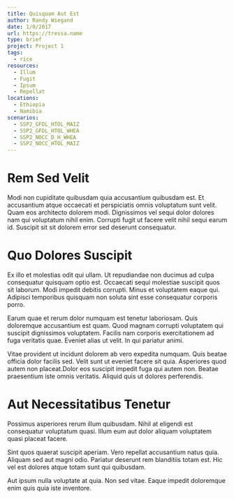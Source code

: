 ```yaml
---
title: Quisquam Aut Est
author: Randy Wiegand
date: 1/0/2017
url: https://tressa.name
type: brief
project: Project 1
tags:
  - rice
resources:
  - Illum
  - Fugit
  - Ipsum
  - Repellat
locations:
  - Ethiopia
  - Namibia
scenarios:
  - SSP2_GFDL_HTOL_MAIZ
  - SSP2_GFDL_HTOL_WHEA
  - SSP2_NOCC_D_H_WHEA
  - SSP2_NOCC_HTOL_MAIZ
---
```

# Rem Sed Velit
Modi non cupiditate quibusdam quia accusantium quibusdam est. Et accusantium atque occaecati et perspiciatis omnis voluptatum sunt velit. Quam eos architecto dolorem modi. Dignissimos vel sequi dolor dolores nam qui voluptatum nihil enim. Corrupti fugit ut facere velit nihil sequi earum id. Suscipit sit sit dolorem error sed deserunt consequatur.

# Quo Dolores Suscipit
Ex illo et molestias odit qui ullam. Ut repudiandae non ducimus ad culpa consequatur quisquam optio est. Occaecati sequi molestiae suscipit quos sit laborum. Modi impedit debitis corrupti. Minus et voluptatem eaque qui. Adipisci temporibus quisquam non soluta sint esse consequatur corporis porro.
 Earum quae et rerum dolor numquam est tenetur laboriosam. Quis doloremque accusantium est quam. Quod magnam corrupti voluptatem qui suscipit dignissimos voluptatem. Facilis nam corporis exercitationem ad fuga veritatis quae. Eveniet alias ut velit. In qui pariatur animi.
 Vitae provident ut incidunt dolorem ab vero expedita numquam. Quis beatae officia dolor facilis sed. Velit sunt ut eveniet facere sit quia. Asperiores quod autem non placeat.Dolor eos suscipit impedit fuga qui autem non. Beatae praesentium iste omnis veritatis. Aliquid quis ut dolores perferendis.

# Aut Necessitatibus Tenetur
Possimus asperiores rerum illum quibusdam. Nihil at eligendi est consequatur voluptatum quasi. Illum eum aut dolor aliquam voluptatem quasi placeat facere.
 Sint quos quaerat suscipit aperiam. Vero repellat accusantium natus quia. Aliquam sed aut magni odio. Pariatur deserunt rem blanditiis totam est. Hic vel est dolores atque totam sunt qui quibusdam.
 Aut ipsum nulla voluptate at quia. Non sed vitae. Eaque impedit doloremque enim quis quia iste inventore.
